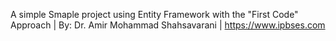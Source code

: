 A simple Smaple project using Entity Framework with the "First Code" Approach | By: Dr. Amir Mohammad Shahsavarani | https://www.ipbses.com
